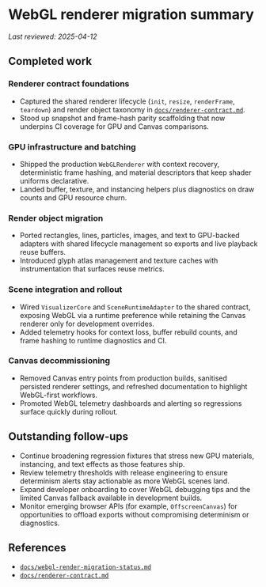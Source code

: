 # WebGL renderer migration summary

_Last reviewed: 2025-04-12_

## Completed work
### Renderer contract foundations
- Captured the shared renderer lifecycle (`init`, `resize`, `renderFrame`, `teardown`) and render object
  taxonomy in [`docs/renderer-contract.md`](../docs/renderer-contract.md).
- Stood up snapshot and frame-hash parity scaffolding that now underpins CI coverage for GPU and Canvas
  comparisons.

### GPU infrastructure and batching
- Shipped the production `WebGLRenderer` with context recovery, deterministic frame hashing, and material
  descriptors that keep shader uniforms declarative.
- Landed buffer, texture, and instancing helpers plus diagnostics on draw counts and GPU resource churn.

### Render object migration
- Ported rectangles, lines, particles, images, and text to GPU-backed adapters with shared lifecycle
  management so exports and live playback reuse buffers.
- Introduced glyph atlas management and texture caches with instrumentation that surfaces reuse metrics.

### Scene integration and rollout
- Wired `VisualizerCore` and `SceneRuntimeAdapter` to the shared contract, exposing WebGL via a runtime
  preference while retaining the Canvas renderer only for development overrides.
- Added telemetry hooks for context loss, buffer rebuild counts, and frame hashing to runtime diagnostics
  and CI.

### Canvas decommissioning
- Removed Canvas entry points from production builds, sanitised persisted renderer settings, and refreshed
  documentation to highlight WebGL-first workflows.
- Promoted WebGL telemetry dashboards and alerting so regressions surface quickly during rollout.

## Outstanding follow-ups
- Continue broadening regression fixtures that stress new GPU materials, instancing, and text effects as
  those features ship.
- Review telemetry thresholds with release engineering to ensure determinism alerts stay actionable as
  more WebGL scenes land.
- Expand developer onboarding to cover WebGL debugging tips and the limited Canvas fallback available in
  development builds.
- Monitor emerging browser APIs (for example, `OffscreenCanvas`) for opportunities to offload exports
  without compromising determinism or diagnostics.

## References
- [`docs/webgl-render-migration-status.md`](../docs/webgl-render-migration-status.md)
- [`docs/renderer-contract.md`](../docs/renderer-contract.md)

